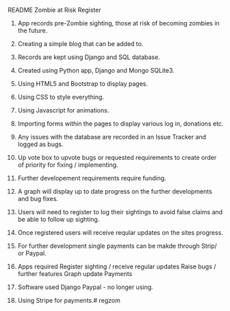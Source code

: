 README Zombie at Risk Register

1.   App records pre-Zombie sighting, those at risk of becoming zombies in the future.

2.   Creating a simple blog that can be added to.

3.   Records are kept using Django and SQL database.

4.   Created using Python app, Django and Mongo SQLite3.

5.   Using HTML5 and Bootstrap to display pages.

6.   Using CSS to style everything.

7.   Using Javascript for animations.

8.   Importing forms within the pages to display various log in, donations etc.

9.   Any issues with the database are recorded in an Issue Tracker and logged as bugs.

10.  Up vote box to upvote bugs or requested requirements to create order of priority for fixing / implementing.

11.  Further developement requirements require funding.

12.  A graph will display up to date progress on the further developments and bug fixes.

13.  Users will need to register to log their sightings to avoid false claims and be able to follow up sighting.

14.  Once registered users will receive reqular updates on the sites progress.

15.  For further development single payments can be makde through Strip/ or Paypal.

16.  Apps required Register sighting / receive regular updates Raise bugs / further features Graph update Payments

17.  Software used Django Paypal - no longer using.

18.  Using Stripe for payments.# regzom
